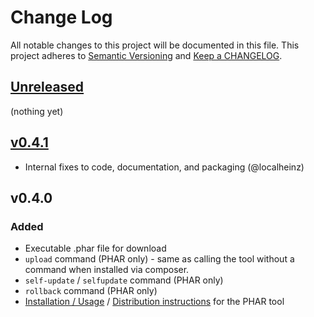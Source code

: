 # Change Log

All notable changes to this project will be documented in this file.
This project adheres to [Semantic Versioning](http://semver.org/) and [Keep a CHANGELOG](http://keepachangelog.com).

## [Unreleased](https://github.com/codeclimate/php-test-reporter/compare/v0.4.1...HEAD)

(nothing yet)

## [v0.4.1](https://github.com/codeclimate/php-test-reporter/compare/v0.4.0...v0.4.1)

- Internal fixes to code, documentation, and packaging (@localheinz)

## v0.4.0

### Added

- Executable .phar file for download
- `upload` command (PHAR only) - same as calling the tool without a command when installed via composer.
- `self-update` / `selfupdate` command (PHAR only)
- `rollback` command (PHAR only)
- [Installation / Usage](./README.md) / [Distribution instructions](./DEVELOPING.md) for the PHAR tool

